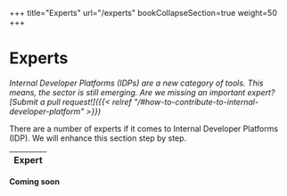 +++
title="Experts"
url="/experts"
bookCollapseSection=true
weight=50
+++

# Experts

_Internal Developer Platforms (IDPs) are a new category of tools. This means, the sector is still emerging. Are we missing an important expert? [Submit a pull request!]({{< relref "/#how-to-contribute-to-internal-developer-platform" >}})_

There are a number of experts if it comes to Internal Developer Platforms (IDP). We will enhance this section step by step.

**Expert** |
--- |

**Coming soon**